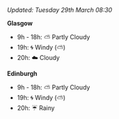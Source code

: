 *Updated: Tuesday 29th March 08:30*

**Glasgow**

* 9h - 18h: :partly_sunny: Partly Cloudy
* 19h: :cyclone: Windy (:partly_sunny:)
* 20h: :cloud: Cloudy

**Edinburgh**

* 9h - 18h: :partly_sunny: Partly Cloudy
* 19h: :cyclone: Windy (:partly_sunny:)
* 20h: :umbrella: Rainy
